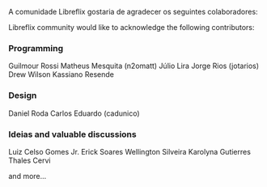 A comunidade Libreflix gostaria de agradecer os seguintes colaboradores:

Libreflix community would like to acknowledge the following contributors:

### Programming
Guilmour Rossi
Matheus Mesquita (n2omatt)
Júlio Lira
Jorge Rios (jotarios)
Drew Wilson
Kassiano Resende

### Design
Daniel Roda
Carlos Eduardo (cadunico)

### Ideias and valuable discussions
Luiz Celso Gomes Jr.
Erick Soares
Wellington Silveira
Karolyna Gutierres
Thales Cervi


and more...



